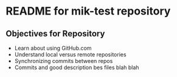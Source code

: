 # README for mik-test repository

## Objectives for Repository

* Learn about using GitHub.com
* Understand local versus remote repositories
* Synchronizing commits between repos
* Commits and good description bes files blah blah
